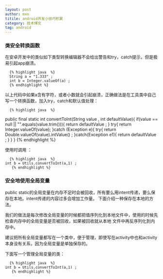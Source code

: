 ```yaml
---
layout: post
author: mxn
titile: android开发小技巧积累
category: 技术博文
tag: android
---
```


### 类安全转换函数

在安卓开发中的类似如下类型转换编辑器不会给出警告和try，catch提示，但是极易引起app崩溃。

      {% highlight java  %}
      String a = "1.333" ;
      int b = Integer.valueOf(a) ; 
      {% endhighlight %}
      
以上代码中如果a含有字符，或者小数就会引起崩溃，正确做法是在工具类中自己写一个转换函数，加入try，catch和默认值处理：

      {% highlight java  %}
 public final static int convertToInt(String value , int defaultValue){
        if(value == null || "".equals(value.trim())){
            return defaultValue ;
        }
        try{
            return Integer.valueOf(value);
        }catch (Exception e){
            try{
                return Double.valueOf(value).intValue() ;
            }catch(Exception e1){
                return defaultValue ;
            }
        }
    }
          {% endhighlight %}
          
          
使用时调用 ：

      {% highlight java  %}
    int b = Utils.convertToInt(a,1) ;
       {% endhighlight %}

<!-- more -->

### 安全地使用全局变量

public static的全局变量在内存不足时会被回收，所有要么用intent传递，要么保存在本地。intent传递的内容过多会增加工作量。
下面介绍一种保存在本地的方法。

我们的做法是每次修改全局变量的时候都把值序列化到本地文件中，使用的时候先检查内存中的全局变量是否被回收，如果被回收就从本地
文件中再反序列化到内存中。

建议把所有全局变量都写在一个类中，便于管理，即使写在activity中也和activity本身没有关系，因为全局变量是单独保存的。

下面写一个管理全局变量的类：

      {% highlight java  %}
    int b = Utils.convertToInt(a,1) ;
       {% endhighlight %}



